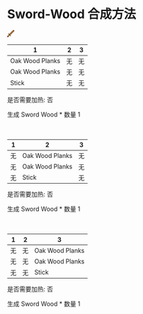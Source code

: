 # Sword-Wood 合成方法

![Icon](e84c3e85dd432084881c0c6c0649472e.png)

|1|2|3|
|----|-----|-----|
|Oak Wood Planks|无|无|
|Oak Wood Planks|无|无|
|Stick|无|无|

是否需要加热: 否

生成 Sword Wood \* 数量 1
<br/> <br/> <br/> 

|1|2|3|
|----|-----|-----|
|无|Oak Wood Planks|无|
|无|Oak Wood Planks|无|
|无|Stick|无|

是否需要加热: 否

生成 Sword Wood \* 数量 1
<br/> <br/> <br/> 

|1|2|3|
|----|-----|-----|
|无|无|Oak Wood Planks|
|无|无|Oak Wood Planks|
|无|无|Stick|

是否需要加热: 否

生成 Sword Wood \* 数量 1
<br/> <br/> <br/> 

